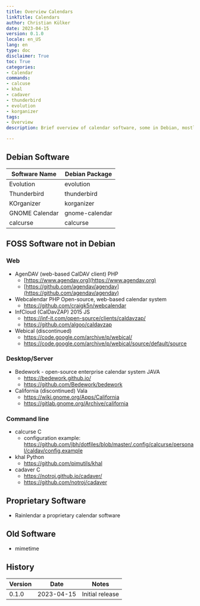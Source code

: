 ```yaml
---
title: Overview Calendars
linkTitle: Calendars
author: Christian Külker
date: 2023-04-15
version: 0.1.0
locale: en_US
lang: en
type: doc
disclaimer: True
toc: True
categories:
- Calendar
commands:
- calcuse
- khal
- cadaver
- thunderbird
- evolution
- korganizer
tags:
- Overview
description: Brief overview of calendar software, some in Debian, mostly FOSS.

---
```



## Debian Software

| Software Name   | Debian Package          |
|-----------------|-------------------------|
| Evolution       | evolution               |
| Thunderbird     | thunderbird             |
| KOrganizer      | korganizer              |
| GNOME Calendar  | gnome-calendar          |
| calcurse        | calcurse                |

## FOSS Software not in Debian

### Web

- AgenDAV (web-based CalDAV client) PHP
  - [https://www.agendav.org](https://www.agendav.org)
  - [https://github.com/agendav/agendav](https://github.com/agendav/agendav)
- Webcalendar PHP Open-source, web-based calendar system
  - <https://github.com/craigk5n/webcalendar>
- InfCloud (CalDavZAP) 2015  JS
  - <https://inf-it.com/open-source/clients/caldavzap/>
  - https://github.com/algoo/caldavzap
- Webical (discontinued)
  - https://code.google.com/archive/p/webical/
  - https://code.google.com/archive/p/webical/source/default/source

### Desktop/Server

- Bedework - open-source enterprise calendar system JAVA
  - https://bedework.github.io/
  - https://github.com/Bedework/bedework
- California (discontinued) Vala
  - https://wiki.gnome.org/Apps/California
  - https://gitlab.gnome.org/Archive/california

### Command line

- calcurse C
  - configuration example: https://github.com/jbh/dotfiles/blob/master/.config/calcurse/personal/caldav/config.example
- khal Python
  - https://github.com/pimutils/khal
- cadaver C
  - https://notroj.github.io/cadaver/
  - https://github.com/notroj/cadaver

## Proprietary Software

- Rainlendar a proprietary calendar software

## Old Software

- mimetime

## History

| Version | Date       | Notes                                                |
| ------- | ---------- | ---------------------------------------------------- |
| 0.1.0   | 2023-04-15 | Initial release                                      |
 

